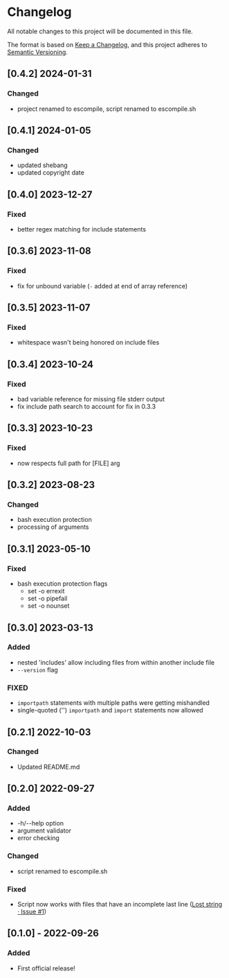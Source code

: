 # Changelog
All notable changes to this project will be documented in this file.

The format is based on [Keep a Changelog](https://keepachangelog.com/en/1.0.0/),
and this project adheres to [Semantic Versioning](https://semver.org/spec/v2.0.0.html).

## [0.4.2] 2024-01-31

### Changed

- project renamed to escompile, script renamed to escompile.sh

## [0.4.1] 2024-01-05

### Changed

- updated shebang
- updated copyright date

## [0.4.0] 2023-12-27

### Fixed

- better regex matching for include statements

## [0.3.6] 2023-11-08

### Fixed

- fix for unbound variable (`-` added at end of array reference)

## [0.3.5] 2023-11-07

### Fixed

- whitespace wasn't being honored on include files

## [0.3.4] 2023-10-24

### Fixed

- bad variable reference for missing file stderr output
- fix include path search to account for fix in 0.3.3

## [0.3.3] 2023-10-23

### Fixed

- now respects full path for [FILE] arg

## [0.3.2] 2023-08-23

### Changed

- bash execution protection
- processing of arguments

## [0.3.1] 2023-05-10

### Fixed

- bash execution protection flags
    - set -o errexit
    - set -o pipefail
    - set -o nounset

## [0.3.0] 2023-03-13

### Added

- nested 'includes' allow including files from within another include file
- `--version` flag

### FIXED

- `importpath` statements with multiple paths were getting mishandled
- single-quoted ('') `importpath` and `import` statements now allowed

## [0.2.1] 2022-10-03

### Changed

- Updated README.md

## [0.2.0] 2022-09-27

### Added

- -h/--help option
- argument validator
- error checking

### Changed

- script renamed to escompile.sh

### Fixed

- Script now works with files that have an incomplete last line ([Lost string · Issue #1](https://github.com/joshbduncan/escompile/issues/1))

## [0.1.0] - 2022-09-26

### Added

- First official release!
